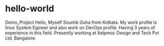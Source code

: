 # hello-world
Demo_Project
Hello,
Myself Soumik Guha from Kolkata. My work profile is linux System Egineer and also work on DevOps profile. Having 3 years of experience in this field. Presently working at Xelpmoc Design and Tech Pvt Ltd, Bangalore.
